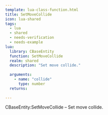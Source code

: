 ```yaml
---
template: lua-class-function.html
title: SetMoveCollide
icon: lua-shared
tags:
  - lua
  - shared
  - needs-verification
  - needs-example
lua:
  library: CBaseEntity
  function: SetMoveCollide
  realm: shared
  description: "Set move collide."
  
  arguments:
    - name: "collide"
      type: number
  returns:
    
---
```


<div class="lua__search__keywords">
CBaseEntity:SetMoveCollide &#x2013; Set move collide.
</div>
